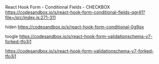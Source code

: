 



React Hook Form - Conditional Fields - CHECKBOX 
https://codesandbox.io/s/react-hook-form-conditional-fields-qgr41?file=/src/index.js:271-311


hiden
https://codesandbox.io/s/react-hook-form-conditional-0g9qx

toogle 
https://codesandbox.io/s/react-hook-form-validationschema-v7-forked-tfo3j1

https://codesandbox.io/s/react-hook-form-validationschema-v7-forked-tfo3j1
